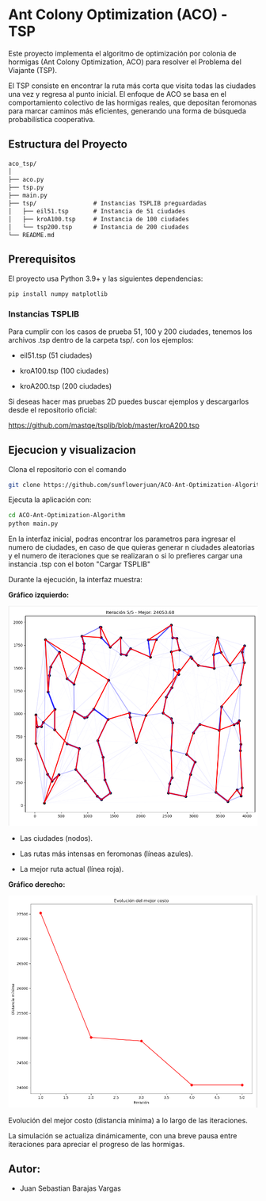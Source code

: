# Ant Colony Optimization (ACO) - TSP

Este proyecto implementa el algoritmo de optimización por colonia de hormigas (Ant Colony Optimization, ACO) para resolver el Problema del Viajante (TSP).

El TSP consiste en encontrar la ruta más corta que visita todas las ciudades una vez y regresa al punto inicial. El enfoque de ACO se basa en el comportamiento colectivo de las hormigas reales, que depositan feromonas para marcar caminos más eficientes, generando una forma de búsqueda probabilística cooperativa.

## Estructura del Proyecto

```
aco_tsp/
│
├── aco.py
├── tsp.py
├── main.py
├── tsp/                # Instancias TSPLIB preguardadas
│   ├── eil51.tsp       # Instancia de 51 ciudades
│   ├── kroA100.tsp     # Instancia de 100 ciudades
│   └── tsp200.tsp      # Instancia de 200 ciudades
└── README.md
```

## Prerequisitos

El proyecto usa Python 3.9+ y las siguientes dependencias:

```bash
pip install numpy matplotlib
```

### Instancias TSPLIB

Para cumplir con los casos de prueba 51, 100 y 200 ciudades, tenemos los archivos .tsp dentro de la carpeta tsp/. con los ejemplos:

- eil51.tsp (51 ciudades)

- kroA100.tsp (100 ciudades)

- kroA200.tsp (200 ciudades)

Si deseas hacer mas pruebas 2D puedes buscar ejemplos y descargarlos desde el repositorio oficial:

https://github.com/mastqe/tsplib/blob/master/kroA200.tsp

## Ejecucion y visualizacion

Clona el repositorio con el comando

```bash
git clone https://github.com/sunflowerjuan/ACO-Ant-Optimization-Algorithm.git
```

Ejecuta la aplicación con:

```bash
cd ACO-Ant-Optimization-Algorithm
python main.py
```

En la interfaz inicial, podras encontrar los parametros para ingresar el numero de ciudades, en caso de que quieras generar n ciudades aleatorias y el numero de iteraciones que se realizaran o si lo prefieres cargar una instancia .tsp con el boton "Cargar TSPLIB"

Durante la ejecución, la interfaz muestra:

**Gráfico izquierdo:**

![lchart](img/Lchart.png)

- Las ciudades (nodos).

- Las rutas más intensas en feromonas (líneas azules).

- La mejor ruta actual (línea roja).

**Gráfico derecho:**

![lchart](img/Rchart.png)

Evolución del mejor costo (distancia mínima) a lo largo de las iteraciones.

La simulación se actualiza dinámicamente, con una breve pausa entre iteraciones para apreciar el progreso de las hormigas.

## Autor:

- Juan Sebastian Barajas Vargas
